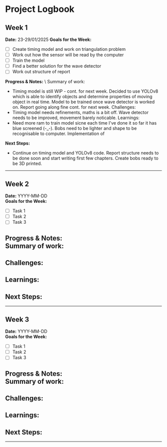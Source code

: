 
# Project Logbook

## Week 1
**Date:** 23-29/01/2025
**Goals for the Week:**  
- [ ] Create timing model and work on triangulation problem  
- [ ] Work out how the sensor will be read by the computer
- [ ] Train the model
- [ ] Find a better solution for the wave detector
- [ ] Work out structure of report

**Progress & Notes:** \\
Summary of work:
- Timing model is still WIP - cont. for next week. Decided to use YOLOv8 which is able to identify objects and determine properties of moving object in real time. Model to be trained once wave detector is worked on. Report going along fine cont. for next week.
Challenges:
- Timing model needs refinements, maths is a bit off. Wave detector needs to be improved, movement barely noticable.
Learnings:
- Need more ram to train model sicne each time I've done it so far it has blue screened (-_-). Bobs need to be lighter and shape to be recognisable to computer. Implementation of 

**Next Steps:**  
- Continue on timing model and YOLOv8 code. Report structure needs to be done soon and start writing first few chapters. Create bobs ready to be 3D printed.

---

## Week 2
**Date:** YYYY-MM-DD  
**Goals for the Week:**  
- [ ] Task 1  
- [ ] Task 2  
- [ ] Task 3  

**Progress & Notes:**  
Summary of work:
-   
Challenges:
-
Learnings:
-

**Next Steps:**  
- 

---

## Week 3
**Date:** YYYY-MM-DD  
**Goals for the Week:**  
- [ ] Task 1  
- [ ] Task 2  
- [ ] Task 3  

**Progress & Notes:**  
Summary of work:
-   
Challenges:
-
Learnings:
-

**Next Steps:**  
- 

---
